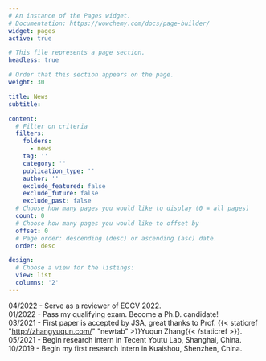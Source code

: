 ```yaml
---
# An instance of the Pages widget.
# Documentation: https://wowchemy.com/docs/page-builder/
widget: pages
active: true

# This file represents a page section.
headless: true

# Order that this section appears on the page.
weight: 30

title: News
subtitle:

content:
  # Filter on criteria
  filters:
    folders:
      - news
    tag: ''
    category: ''
    publication_type: ''
    author: ''
    exclude_featured: false
    exclude_future: false
    exclude_past: false
  # Choose how many pages you would like to display (0 = all pages)
  count: 0
  # Choose how many pages you would like to offset by
  offset: 0
  # Page order: descending (desc) or ascending (asc) date.
  order: desc

design:
  # Choose a view for the listings:
  view: list
  columns: '2'
---
```

04/2022 - Serve as a reviewer of ECCV 2022.<br>
01/2022 - Pass my qualifying exam. Become a Ph.D. candidate!<br>
03/2021 - First paper is accepted by JSA, great thanks to Prof. {{< staticref "http://zhangyuqun.com/" "newtab" >}}Yuqun Zhang{{< /staticref >}}.<br>
05/2021 - Begin research intern in Tecent Youtu Lab, Shanghai, China.<br>
10/2019 - Begin my first research intern in Kuaishou, Shenzhen, China.<br>